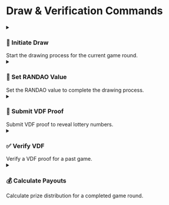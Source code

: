 # Draw & Verification Commands

<details>
<summary><h3>🎲 Initiate Draw</h3>Start the drawing process for the current game round.</summary>

```sh
$ eatthepie initiate-draw
```

When you execute the command and all conditions are met:

```sh
Transaction Hash: 0x123...abc
Draw initiated successfully!
```

## Tips 💡

- Make sure both conditions are met before initiating:
  - Minimum time interval has passed (check with `status` command)
  - Prize pool threshold has been reached (check with `status` command)
- The draw can only be initiated once per game
</details>

<details>
<summary><h3>🎲 Set RANDAO Value</h3>Set the RANDAO value to complete the drawing process.</summary>

```sh
$ eatthepie set-randao
```

When you execute the command, you'll first be prompted for the game:

```sh
Enter the game number to set the RANDAO value for: 2
```

If all conditions are met:

```sh
Transaction Hash: 0x123...abc
RANDAO value set successfully!
```

## Tips 💡

- RANDAO values can only be set after the buffer period (128 blocks) has passed
- Make sure draw has been initiated first using the `initiate-draw` command
</details>

<details>
<summary><h3>📝 Submit VDF Proof</h3>Submit VDF proof to reveal lottery numbers.</summary>

```sh
$ eatthepie submit-vdf-proof
```

When you execute the command, you'll be prompted for two inputs:

```sh
Enter the game number to submit the VDF proof for: 2
Enter the path to the proof file (proof.json): ~/proof.json

Submitting VDF proof...
Transaction Hash: 0x123...abc
VDF proof submitted successfully!
```

## Tips 💡

- Make sure the RANDAO value has been set before submitting the VDF proof
- The proof file (proof.json) must be generated using the [VDF prover tool](https://github.com/eatthepie/vdfs)
</details>

<details>
<summary><h3>✅ Verify VDF</h3>Verify a VDF proof for a past game.</summary>

```sh
$ eatthepie verify-vdf
```

When you execute the command, you'll be prompted for inputs:

```sh
Enter the game number to verify the VDF proof for: 1
Enter the path to the proof.json file: ~/proof.json

Verifying VDF proof...
Game 1 VDF verified successfully!
Winning Numbers: 7, 23, 25, 12
```

## Tips 💡

- This command is used to verify proofs of past games
- To submit a proofs for the current game, use the `submit-vdf-proof` command instead
</details>

<details>
<summary><h3>💰 Calculate Payouts</h3>Calculate prize distribution for a completed game round.</summary>

```sh
$ eatthepie calculate-payouts
```

When you execute the command, you'll first be prompted for the game:

```sh
Enter the game number to calculate payouts for: 2

Calculating payouts...
Transaction Hash: 0x123...abc
Payouts calculation submitted!

Waiting for transaction to be confirmed...
Block Number: 1234567
Transaction confirmed successfully!

Fetching payout information...
Game 2 Payouts:
Prize Pool: 15.5 ETH
Jackpot Winners: 1 (10.0 ETH each)
3-in-a-row Winners: 2 (2.5 ETH each)
2-in-a-row Winners: 2 (1.0 ETH each)
```

## Tips 💡

- Make sure the game's VDF proof has been submitted and validated first
- Once calculated, players can claim prizes

</details>
